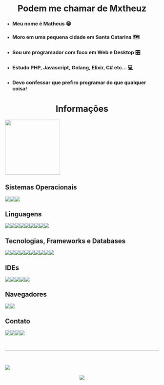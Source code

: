 <h1 align="center"> Podem me chamar de Mxtheuz </h1>

- ### Meu nome é Matheus 😁
- ### Moro em uma pequena cidade em Santa Catarina 🗺️
- ### Sou um programador com foco em Web e Desktop 🎛️
- ### Estudo PHP, Javascript, Golang, Elixir, C# etc... 💻
- ### Devo confessar que prefiro programar do que qualquer coisa!
 <h1 align="center"> Informações </h1>
<img align="center" height="180em" style="text-align: center" src="https://github-readme-stats.vercel.app/api/top-langs/?username=ofmxtheuuz&layout=compact&langs_count=7&theme=dracula"/>
<h2> Sistemas Operacionais </h2>
<div style="display: flex">
<img src="https://img.shields.io/badge/Artix_Linux-10A0CC?style=for-the-badge&logo=artix-linux&logoColor=white">
<img src="https://img.shields.io/badge/Ubuntu-E95420?style=for-the-badge&logo=ubuntu&logoColor=white">
<img src="https://img.shields.io/badge/Windows-0078D6?style=for-the-badge&logo=windows&logoColor=white">
</div>
<h2> Linguagens </h2>
<div style="display: flex">
<img src="https://img.shields.io/badge/C%23-239120?style=for-the-badge&logo=c-sharp&logoColor=white">
<img src="https://img.shields.io/badge/.NET-5C2D91?style=for-the-badge&logo=.net&logoColor=white">
<img src="https://img.shields.io/badge/JavaScript-F7DF1E?style=for-the-badge&logo=javascript&logoColor=black">
<img src="https://img.shields.io/badge/Go-00ADD8?style=for-the-badge&logo=go&logoColor=white">
<img src="https://img.shields.io/badge/PHP-777BB4?style=for-the-badge&logo=php&logoColor=white">
<img src="https://img.shields.io/badge/Elixir-4B275F?style=for-the-badge&logo=elixir&logoColor=white">
<img src="https://img.shields.io/badge/CSS3-1572B6?style=for-the-badge&logo=css3&logoColor=white">
<img src="https://img.shields.io/badge/HTML5-E34F26?style=for-the-badge&logo=html5&logoColor=white">
<img src="https://img.shields.io/badge/Arduino-00979D?style=for-the-badge&logo=Arduino&logoColor=white">
</div>
<h2> Tecnologias, Frameworks e Databases </h2>
<div style="display: flex">
<img src="https://img.shields.io/badge/jQuery-0769AD?style=for-the-badge&logo=jquery&logoColor=white">
<img src="https://img.shields.io/badge/Laravel-FF2D20?style=for-the-badge&logo=laravel&logoColor=white">
<img src="https://img.shields.io/badge/json%20web%20tokens-323330?style=for-the-badge&logo=json-web-tokens&logoColor=pink">
<img src="https://img.shields.io/badge/Bootstrap-563D7C?style=for-the-badge&logo=bootstrap&logoColor=white">
<img src="https://img.shields.io/badge/SQLite-07405E?style=for-the-badge&logo=sqlite&logoColor=white">
<img src="https://img.shields.io/badge/PostgreSQL-316192?style=for-the-badge&logo=postgresql&logoColor=white">
<img src="https://img.shields.io/badge/MySQL-00000F?style=for-the-badge&logo=mysql&logoColor=white">
<img src="https://img.shields.io/badge/git-%23F05033.svg?style=for-the-badge&logo=git&logoColor=white">
<img src="https://img.shields.io/badge/NPM-%23000000.svg?style=for-the-badge&logo=npm&logoColor=white">
<img src="https://img.shields.io/badge/Node.js-43853D?style=for-the-badge&logo=node.js&logoColor=white">
</div>
<h2> IDEs </h2>
<div style="display: flex">
  <img src="https://img.shields.io/badge/Arduino_IDE-00979D?style=for-the-badge&logo=arduino&logoColor=white">
  <img src="https://img.shields.io/badge/Atom-66595C?style=for-the-badge&logo=Atom&logoColor=white">
  <img src="http://img.shields.io/badge/-PHPStorm-181717?style=for-the-badge&logo=phpstorm&logoColor=white">
  <img src="https://img.shields.io/badge/Visual_Studio-5C2D91?style=for-the-badge&logo=visual%20studio&logoColor=white">
  <img src="https://img.shields.io/badge/Visual_Studio_Code-0078D4?style=for-the-badge&logo=visual%20studio%20code&logoColor=white">
</div>
<h2> Navegadores </h2>
<div style="display: flex">
  <img src="https://img.shields.io/badge/Opera-FF1B2D?style=for-the-badge&logo=Opera&logoColor=white">
  <img src="https://img.shields.io/badge/Brave-FF1B2D?style=for-the-badge&logo=Brave&logoColor=white">
</div>
<h2> Contato </h2>
<div style="display: flex">
  <a href="https://discord.com/users/394866819866820610"><img src="https://img.shields.io/badge/Discord-7289DA?style=for-the-badge&logo=discord&logoColor=white"></a>
  <a href="https://t.me/ofmxtheuz"><img src="https://img.shields.io/badge/Telegram-2CA5E0?style=for-the-badge&logo=telegram&logoColor=white"></a>
  <a href="https://www.instagram.com/ofmxtheuz/?hl=en"><img src="https://img.shields.io/badge/Instagram-E4405F?style=for-the-badge&logo=instagram&logoColor=white"></a>
  <a href="https://wa.me/+5549991256304"><img src="https://img.shields.io/badge/WhatsApp-25D366?style=for-the-badge&logo=whatsapp&logoColor=white"></a>
</div>
<br>
<br>
<hr>
<br>
<br>
<div>
  <img src="https://camo.githubusercontent.com/e992ea15ea72a83b5e42fcfd000c8132b9c6ad37e6bebf47df34f1d073af36bc/68747470733a2f2f692e696d6775722e636f6d2f5330454d6c6e4f2e706e67">
  </div>
  <br>
  <div align="center">
  <img align="center" src="http://ForTheBadge.com/images/badges/built-with-love.svg">
</div>
